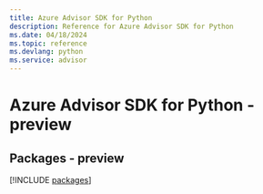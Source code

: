 ```yaml
---
title: Azure Advisor SDK for Python
description: Reference for Azure Advisor SDK for Python
ms.date: 04/18/2024
ms.topic: reference
ms.devlang: python
ms.service: advisor
---
```

# Azure Advisor SDK for Python - preview
## Packages - preview
[!INCLUDE [packages](advisor-index.md)]